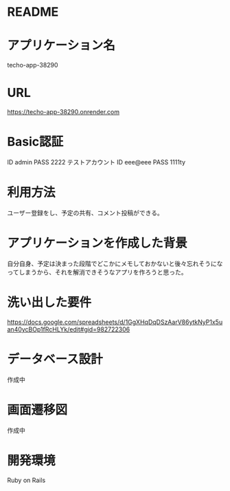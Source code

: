 # README

# アプリケーション名
techo-app-38290

# URL
https://techo-app-38290.onrender.com

# Basic認証
ID     admin
PASS   2222
テストアカウント
ID     eee@eee
PASS   1111ty

# 利用方法
ユーザー登録をし、予定の共有、コメント投稿ができる。

# アプリケーションを作成した背景
自分自身、予定は決まった段階でどこかにメモしておかないと後々忘れそうになってしまうから、それを解消できそうなアプリを作ろうと思った。

# 洗い出した要件
https://docs.google.com/spreadsheets/d/1GgXHqDqDSzAarV86ytkNyP1x5uan40ycBOp1fRcHLYk/edit#gid=982722306

# データベース設計
作成中

# 画面遷移図
作成中

# 開発環境
Ruby on Rails


